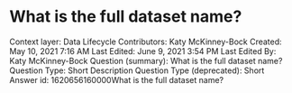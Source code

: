 # What is the full dataset name?

Context layer: Data Lifecycle
Contributors: Katy McKinney-Bock
Created: May 10, 2021 7:16 AM
Last Edited: June 9, 2021 3:54 PM
Last Edited By: Katy McKinney-Bock
Question (summary): What is the full dataset name?
Question Type: Short Description
Question Type (deprecated): Short Answer
id: 1620656160000What is the full dataset name?